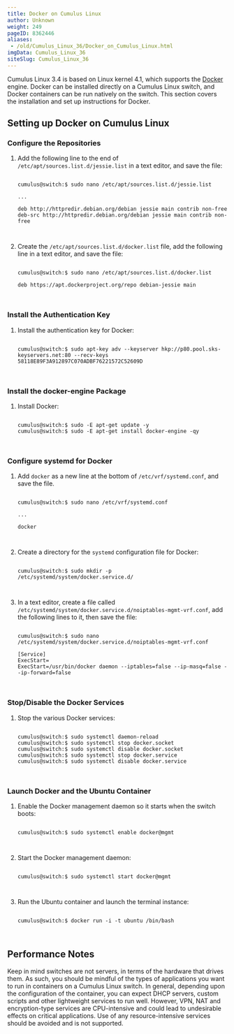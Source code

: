 ```yaml
---
title: Docker on Cumulus Linux
author: Unknown
weight: 249
pageID: 8362446
aliases:
 - /old/Cumulus_Linux_36/Docker_on_Cumulus_Linux.html
imgData: Cumulus_Linux_36
siteSlug: Cumulus_Linux_36
---
```

Cumulus Linux 3.4 is based on Linux kernel 4.1, which supports the
[Docker](https://www.docker.com/) engine. Docker can be installed
directly on a Cumulus Linux switch, and Docker containers can be run
natively on the switch. This section covers the installation and set up
instructions for Docker.

## Setting up Docker on Cumulus Linux

### Configure the Repositories

1.  Add the following line to the end of
    `/etc/apt/sources.list.d/jessie.list` in a text editor, and save the
    file:
    
    ``` 
                       
    cumulus@switch:$ sudo nano /etc/apt/sources.list.d/jessie.list
     
    ...
     
    deb http://httpredir.debian.org/debian jessie main contrib non-free
    deb-src http://httpredir.debian.org/debian jessie main contrib non-free
       
        
    ```

2.  Create the `/etc/apt/sources.list.d/docker.list` file, add the
    following line in a text editor, and save the file:
    
    ``` 
                       
    cumulus@switch:$ sudo nano /etc/apt/sources.list.d/docker.list
     
    deb https://apt.dockerproject.org/repo debian-jessie main
       
        
    ```

### Install the Authentication Key

1.  Install the authentication key for Docker:
    
    ``` 
                       
    cumulus@switch:$ sudo apt-key adv --keyserver hkp://p80.pool.sks-keyservers.net:80 --recv-keys 58118E89F3A912897C070ADBF76221572C52609D
       
        
    ```

### Install the docker-engine Package

1.  Install Docker:
    
    ``` 
                       
    cumulus@switch:$ sudo -E apt-get update -y
    cumulus@switch:$ sudo -E apt-get install docker-engine -qy
       
        
    ```

### Configure systemd for Docker

1.  Add `docker` as a new line at the bottom of `/etc/vrf/systemd.conf`,
    and save the file.
    
    ``` 
                       
    cumulus@switch:$ sudo nano /etc/vrf/systemd.conf
     
    ...
     
    docker
       
        
    ```

2.  Create a directory for the `systemd` configuration file for Docker:
    
    ``` 
                       
    cumulus@switch:$ sudo mkdir -p /etc/systemd/system/docker.service.d/
       
        
    ```

3.  In a text editor, create a file called
    `/etc/systemd/system/docker.service.d/noiptables-mgmt-vrf.conf`, add
    the following lines to it, then save the file:
    
    ``` 
                       
    cumulus@switch:$ sudo nano /etc/systemd/system/docker.service.d/noiptables-mgmt-vrf.conf
     
    [Service]
    ExecStart=
    ExecStart=/usr/bin/docker daemon --iptables=false --ip-masq=false --ip-forward=false
       
        
    ```

### Stop/Disable the Docker Services

1.  Stop the various Docker services:
    
    ``` 
                       
    cumulus@switch:$ sudo systemctl daemon-reload
    cumulus@switch:$ sudo systemctl stop docker.socket
    cumulus@switch:$ sudo systemctl disable docker.socket
    cumulus@switch:$ sudo systemctl stop docker.service
    cumulus@switch:$ sudo systemctl disable docker.service
       
        
    ```

### Launch Docker and the Ubuntu Container

1.  Enable the Docker management daemon so it starts when the switch
    boots:
    
    ``` 
                       
    cumulus@switch:$ sudo systemctl enable docker@mgmt
       
        
    ```

2.  Start the Docker management daemon:
    
    ``` 
                       
    cumulus@switch:$ sudo systemctl start docker@mgmt
       
        
    ```

3.  Run the Ubuntu container and launch the terminal instance:
    
    ``` 
                       
    cumulus@switch:$ docker run -i -t ubuntu /bin/bash
       
        
    ```

## Performance Notes

Keep in mind switches are not servers, in terms of the hardware that
drives them. As such, you should be mindful of the types of applications
you want to run in containers on a Cumulus Linux switch. In general,
depending upon the configuration of the container, you can expect DHCP
servers, custom scripts and other lightweight services to run well.
However, VPN, NAT and encryption-type services are CPU-intensive and
could lead to undesirable effects on critical applications. Use of any
resource-intensive services should be avoided and is not supported.
